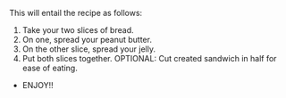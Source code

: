 This will entail the recipe as follows:
1. Take your two slices of bread.
2. On one, spread your peanut butter.
3. On the other slice, spread your jelly.
4. Put both slices together.
OPTIONAL: Cut created sandwich in half for ease of eating. 
* ENJOY!!